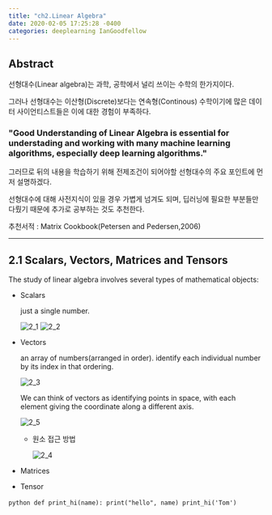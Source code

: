 ```yaml
---
title: "ch2.Linear Algebra"
date: 2020-02-05 17:25:28 -0400
categories: deeplearning IanGoodfellow
---
```


## Abstract

선형대수(Linear algebra)는 과학, 공학에서 널리 쓰이는 수학의 한가지이다.

그러나 선형대수는 이산형(Discrete)보다는 연속형(Continous) 수학이기에 많은 데이터 사이언티스트들은 이에 대한 경험이 부족하다.

### "Good Understanding of Linear Algebra is essential for understading and working with many machine learning algorithms, especially deep learning algorithms."

그러므로 뒤의 내용을 학습하기 위해 전제조건이 되어야할 선형대수의 주요 포인트에 먼저 설명하겠다.

선형대수에 대해 사전지식이 있을 경우 가볍게 넘겨도 되며, 딥러닝에 필요한 부분들만 다뤘기 때문에 추가로 공부하는 것도 추천한다.

추천서적 : Matrix Cookbook(Petersen and Pedersen,2006)
  
----------------

## 2.1 Scalars, Vectors, Matrices and Tensors

The study of linear algebra involves several types of mathematical objects:

- Scalars

   just a single number.

  ![2_1](https://user-images.githubusercontent.com/27392019/73827577-250f7480-4843-11ea-9469-4c2db13d66bc.png)
  ![2_2](https://user-images.githubusercontent.com/27392019/73827581-280a6500-4843-11ea-9ad0-57296a96db44.png)

- Vectors

  an array of numbers(arranged in order). identify each individual number by its index in that ordering.
  
  ![2_3](https://user-images.githubusercontent.com/27392019/73829469-5473b080-4846-11ea-8a91-72eac2f89552.png)
  
  We can think of vectors as identifying points in space, with each element giving the coordinate along a different axis.
  
  ![2_5](https://user-images.githubusercontent.com/27392019/73830627-4faffc00-4848-11ea-9434-937b9eae4807.png)
  
  - 원소 접근 방법
  
    ![2_4](https://user-images.githubusercontent.com/27392019/73829548-7ff69b00-4846-11ea-8bc8-9b196e3f668e.png)
  

- Matrices

- Tensor


​```python
def print_hi(name):
  print("hello", name)
print_hi('Tom')
​```
